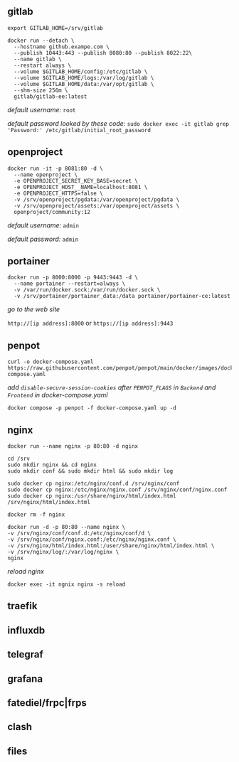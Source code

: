 ## gitlab

```shell
export GITLAB_HOME=/srv/gitlab

docker run --detach \
  --hostname github.exampe.com \
  --publish 10443:443 --publish 8080:80 --publish 8022:22\
  --name gitlab \
  --restart always \
  --volume $GITLAB_HOME/config:/etc/gitlab \
  --volume $GITLAB_HOME/logs:/var/log/gitlab \
  --volume $GITLAB_HOME/data:/var/opt/gitlab \
  --shm-size 256m \
  gitlab/gitlab-ee:latest
```

*default username:* `root`

*default password looked by these code:*
 `sudo docker exec -it gitlab grep 'Password:' /etc/gitlab/initial_root_password`

## openproject

```shell
docker run -it -p 8081:80 -d \
  --name openproject \
  -e OPENPROJECT_SECRET_KEY_BASE=secret \
  -e OPENPROJECT_HOST__NAME=localhost:8081 \
  -e OPENPROJECT_HTTPS=false \
  -v /srv/openproject/pgdata:/var/openproject/pgdata \
  -v /srv/openproject/assets:/var/openproject/assets \
  openproject/community:12
```

*default username:* `admin`

*default password:* `admin`

## portainer

```shell
docker run -p 8000:8000 -p 9443:9443 -d \
  --name portainer --restart=always \
  -v /var/run/docker.sock:/var/run/docker.sock \
  -v /srv/portainer/portainer_data:/data portainer/portainer-ce:latest
```

*go to the web site*

`http://[ip address]:8000`
or
`https://[ip address]:9443`


## penpot

```shell
curl -o docker-compose.yaml https://raw.githubusercontent.com/penpot/penpot/main/docker/images/docker-compose.yaml
```

*add `disable-secure-session-cookies` after `PENPOT_FLAGS` in `Backend` and `Frontend` in docker-compose.yaml*

```shell
docker compose -p penpot -f docker-compose.yaml up -d
```

## nginx
```shell
docker run --name nginx -p 80:80 -d nginx

cd /srv
sudo mkdir nginx && cd nginx
sudo mkdir conf && sudo mkdir html && sudo mkdir log

sudo docker cp nginx:/etc/nginx/conf.d /srv/nginx/conf
sudo docker cp nginx:/etc/nginx/nginx.conf /srv/nginx/conf/nginx.conf
sudo docker cp nginx:/usr/share/nginx/html/index.html /srv/nginx/html/index.html

docker rm -f nginx

docker run -d -p 80:80 --name nginx \
-v /srv/nginx/conf/conf.d:/etc/nginx/conf/d \
-v /srv/nginx/conf/nginx.conf:/etc/nginx/nginx.conf \
-v /srv/nginx/html/index.html:/user/share/nginx/html/index.html \
-v /srv/nginx/log/:/var/log/nginx \
nginx
```

*reload nginx*

```shell
docker exec -it ngnix nginx -s reload
```

## traefik

## influxdb

## telegraf

## grafana

## fatediel/frpc|frps

## clash

## files
